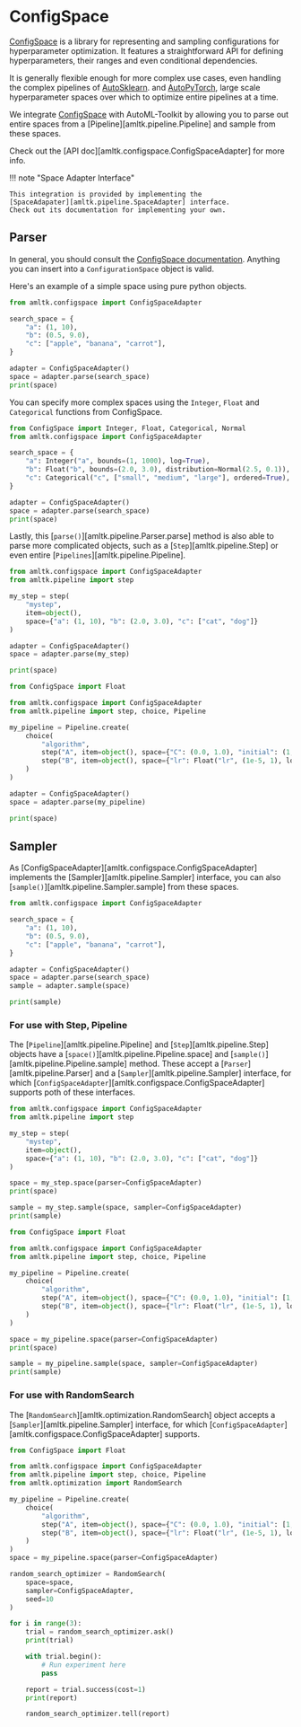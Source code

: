 # ConfigSpace
[ConfigSpace](https://automl.github.io/ConfigSpace/master/) is a library for
representing and sampling configurations for hyperparameter optimization.
It features a straightforward API for defining hyperparameters, their ranges
and even conditional dependencies.

It is generally flexible enough for more complex use cases, even
handling the complex pipelines of [AutoSklearn](https://automl.github.io/auto-sklearn/master/).
and [AutoPyTorch](https://automl.github.io/Auto-PyTorch/master/), large
scale hyperparameter spaces over which to optimize entire
pipelines at a time.

We integrate [ConfigSpace](https://automl.github.io/ConfigSpace/master/) with
AutoML-Toolkit by allowing you to parse out entire spaces
from a [Pipeline][amltk.pipeline.Pipeline] and sample from
these spaces.

Check out the [API doc][amltk.configspace.ConfigSpaceAdapter] for more info.

!!! note "Space Adapter Interface"

    This integration is provided by implementing the
    [SpaceAdapater][amltk.pipeline.SpaceAdapter] interface.
    Check out its documentation for implementing your own.


## Parser
In general, you should consult the
[ConfigSpace documentation](https://automl.github.io/ConfigSpace/master/).
Anything you can insert into a `ConfigurationSpace` object is valid.

Here's an example of a simple space using pure python objects.

```python exec="true" source="material-block" result="python" title="A simple space"
from amltk.configspace import ConfigSpaceAdapter

search_space = {
    "a": (1, 10),
    "b": (0.5, 9.0),
    "c": ["apple", "banana", "carrot"],
}

adapter = ConfigSpaceAdapter()
space = adapter.parse(search_space)
print(space)
```

You can specify more complex spaces using the `Integer`, `Float` and
`Categorical` functions from ConfigSpace.

```python exec="true" source="material-block" result="python" title="A more complicated space"
from ConfigSpace import Integer, Float, Categorical, Normal
from amltk.configspace import ConfigSpaceAdapter

search_space = {
    "a": Integer("a", bounds=(1, 1000), log=True),
    "b": Float("b", bounds=(2.0, 3.0), distribution=Normal(2.5, 0.1)),
    "c": Categorical("c", ["small", "medium", "large"], ordered=True),
}

adapter = ConfigSpaceAdapter()
space = adapter.parse(search_space)
print(space)
```

Lastly, this [`parse()`][amltk.pipeline.Parser.parse] method is also
able to parse more complicated objects, such as a [`Step`][amltk.pipeline.Step]
or even entire [`Pipelines`][amltk.pipeline.Pipeline].

```python exec="true" source="material-block" result="python" title="Parsing Steps"
from amltk.configspace import ConfigSpaceAdapter
from amltk.pipeline import step

my_step = step(
    "mystep",
    item=object(),
    space={"a": (1, 10), "b": (2.0, 3.0), "c": ["cat", "dog"]}
)

adapter = ConfigSpaceAdapter()
space = adapter.parse(my_step)

print(space)
```

```python exec="true" source="material-block" result="python" title="Parsing a Pipeline"
from ConfigSpace import Float

from amltk.configspace import ConfigSpaceAdapter
from amltk.pipeline import step, choice, Pipeline

my_pipeline = Pipeline.create(
    choice(
        "algorithm",
        step("A", item=object(), space={"C": (0.0, 1.0), "initial": (1, 10)}),
        step("B", item=object(), space={"lr": Float("lr", (1e-5, 1), log=True)}),
    )
)

adapter = ConfigSpaceAdapter()
space = adapter.parse(my_pipeline)

print(space)
```

## Sampler
As [ConfigSpaceAdapter][amltk.configspace.ConfigSpaceAdapter] implements the
[Sampler][amltk.pipeline.Sampler] interface, you can also [`sample()`][amltk.pipeline.Sampler.sample]
from these spaces.

```python exec="true" source="material-block" result="python" title="Sampling from a space"
from amltk.configspace import ConfigSpaceAdapter

search_space = {
    "a": (1, 10),
    "b": (0.5, 9.0),
    "c": ["apple", "banana", "carrot"],
}

adapter = ConfigSpaceAdapter()
space = adapter.parse(search_space)
sample = adapter.sample(space)

print(sample)
```

### For use with Step, Pipeline
The [`Pipeline`][amltk.pipeline.Pipeline] and [`Step`][amltk.pipeline.Step] objects
have a [`space()`][amltk.pipeline.Pipeline.space] and
[`sample()`][amltk.pipeline.Pipeline.sample] method.
These accept a [`Parser`][amltk.pipeline.Parser] and a [`Sampler`][amltk.pipeline.Sampler]
interface, for which [`ConfigSpaceAdapter`][amltk.configspace.ConfigSpaceAdapter]
supports poth of these interfaces.

```python exec="true" source="material-block" result="python" title="Using ConfigSpace with a Step"
from amltk.configspace import ConfigSpaceAdapter
from amltk.pipeline import step

my_step = step(
    "mystep",
    item=object(),
    space={"a": (1, 10), "b": (2.0, 3.0), "c": ["cat", "dog"]}
)

space = my_step.space(parser=ConfigSpaceAdapter)
print(space)

sample = my_step.sample(space, sampler=ConfigSpaceAdapter)
print(sample)
```

```python exec="true" source="material-block" result="python" title="Using ConfigSpace with a Pipeline"
from ConfigSpace import Float

from amltk.configspace import ConfigSpaceAdapter
from amltk.pipeline import step, choice, Pipeline

my_pipeline = Pipeline.create(
    choice(
        "algorithm",
        step("A", item=object(), space={"C": (0.0, 1.0), "initial": [1, 10]}),
        step("B", item=object(), space={"lr": Float("lr", (1e-5, 1), log=True)}),
    )
)

space = my_pipeline.space(parser=ConfigSpaceAdapter)
print(space)

sample = my_pipeline.sample(space, sampler=ConfigSpaceAdapter)
print(sample)
```

### For use with RandomSearch
The [`RandomSearch`][amltk.optimization.RandomSearch] object accepts a
[`Sampler`][amltk.pipeline.Sampler] interface, for which
[`ConfigSpaceAdapter`][amltk.configspace.ConfigSpaceAdapter] supports.

```python exec="true" source="material-block" result="python" title="Using ConfigSpace with RandomSearch"
from ConfigSpace import Float

from amltk.configspace import ConfigSpaceAdapter
from amltk.pipeline import step, choice, Pipeline
from amltk.optimization import RandomSearch

my_pipeline = Pipeline.create(
    choice(
        "algorithm",
        step("A", item=object(), space={"C": (0.0, 1.0), "initial": [1, 10]}),
        step("B", item=object(), space={"lr": Float("lr", (1e-5, 1), log=True)}),
    )
)
space = my_pipeline.space(parser=ConfigSpaceAdapter)

random_search_optimizer = RandomSearch(
    space=space,
    sampler=ConfigSpaceAdapter,
    seed=10
)

for i in range(3):
    trial = random_search_optimizer.ask()
    print(trial)

    with trial.begin():
        # Run experiment here
        pass

    report = trial.success(cost=1)
    print(report)

    random_search_optimizer.tell(report)
```

